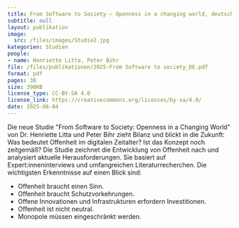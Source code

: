 ```yaml
---
title: From Software to Society — Openness in a changing world, deutsche Übersetzung
subtitle: null
layout: publikation
image:
  src: /files/images/Studie2.jpg
kategorien: Studien
people:
- name: Henriette Litta, Peter Bihr
file: /files/publikationen/2025-From Software to society_DE.pdf
format: pdf
pages: 38
size: 398KB
license_type: CC-BY-SA 4.0
license_link: https://creativecommons.org/licenses/by-sa/4.0/
date: 2025-06-04
---
```


Die neue Studie "From Software to Society: Openness in a Changing World" von Dr. Henriette Litta und Peter Bihr zieht Bilanz und blickt in die Zukunft: Was bedeutet Offenheit im digitalen Zeitalter? Ist das Konzept noch zeitgemäß? Die Studie zeichnet die Entwicklung von Offenheit nach und analysiert aktuelle Herausforderungen. Sie basiert auf Expert:inneninterviews und umfangreichen Literaturrecherchen. Die wichtigsten Erkenntnisse auf einen Blick sind: 

- Offenheit braucht einen Sinn.
- Offenheit braucht Schutzvorkehrungen.
- Offene Innovationen und Infrastrukturen erfordern Investitionen.
- Offenheit ist nicht neutral.
- Monopole müssen eingeschränkt werden.
